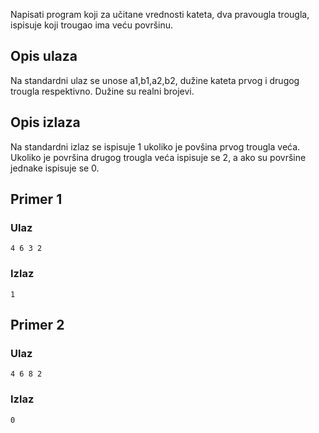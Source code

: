 Napisati program koji za učitane vrednosti kateta, dva pravougla trougla, ispisuje koji trougao ima veću površinu.

## Opis ulaza

Na standardni ulaz se unose a1,b1,a2,b2, dužine kateta prvog i drugog trougla respektivno. Dužine su realni brojevi.

## Opis izlaza

Na standardni izlaz se ispisuje 1 ukoliko je povšina prvog trougla veća. Ukoliko je površina drugog trougla veća ispisuje se 2, a ako su površine jednake ispisuje se 0.

## Primer 1

### Ulaz

~~~
4 6 3 2
~~~

### Izlaz

~~~
1
~~~

## Primer 2

### Ulaz

~~~
4 6 8 2
~~~

### Izlaz

~~~
0
~~~
